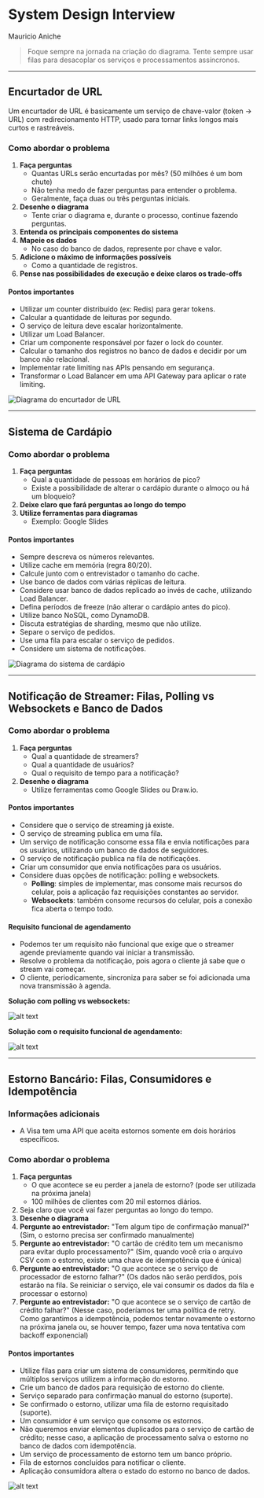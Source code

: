 # System Design Interview

Mauricio Aniche

> Foque sempre na jornada na criação do diagrama.
> Tente sempre usar filas para desacoplar os serviços e processamentos assíncronos.

---

## Encurtador de URL

Um encurtador de URL é basicamente um serviço de chave-valor (token → URL) com redirecionamento HTTP, usado para tornar links longos mais curtos e rastreáveis.

### Como abordar o problema

1. **Faça perguntas**
   - Quantas URLs serão encurtadas por mês? (50 milhões é um bom chute)
   - Não tenha medo de fazer perguntas para entender o problema.
   - Geralmente, faça duas ou três perguntas iniciais.
2. **Desenhe o diagrama**
   - Tente criar o diagrama e, durante o processo, continue fazendo perguntas.
3. **Entenda os principais componentes do sistema**
4. **Mapeie os dados**
   - No caso do banco de dados, represente por chave e valor.
5. **Adicione o máximo de informações possíveis**
   - Como a quantidade de registros.
6. **Pense nas possibilidades de execução e deixe claros os trade-offs**

#### Pontos importantes

- Utilizar um counter distribuído (ex: Redis) para gerar tokens.
- Calcular a quantidade de leituras por segundo.
- O serviço de leitura deve escalar horizontalmente.
- Utilizar um Load Balancer.
- Criar um componente responsável por fazer o lock do counter.
- Calcular o tamanho dos registros no banco de dados e decidir por um banco não relacional.
- Implementar rate limiting nas APIs pensando em segurança.
- Transformar o Load Balancer em uma API Gateway para aplicar o rate limiting.

![Diagrama do encurtador de URL](image.png)

---

## Sistema de Cardápio

### Como abordar o problema

1. **Faça perguntas**
   - Qual a quantidade de pessoas em horários de pico?
   - Existe a possibilidade de alterar o cardápio durante o almoço ou há um bloqueio?
2. **Deixe claro que fará perguntas ao longo do tempo**
3. **Utilize ferramentas para diagramas**
   - Exemplo: Google Slides

#### Pontos importantes

- Sempre descreva os números relevantes.
- Utilize cache em memória (regra 80/20).
- Calcule junto com o entrevistador o tamanho do cache.
- Use banco de dados com várias réplicas de leitura.
- Considere usar banco de dados replicado ao invés de cache, utilizando Load Balancer.
- Defina períodos de freeze (não alterar o cardápio antes do pico).
- Utilize banco NoSQL, como DynamoDB.
- Discuta estratégias de sharding, mesmo que não utilize.
- Separe o serviço de pedidos.
- Use uma fila para escalar o serviço de pedidos.
- Considere um sistema de notificações.

![Diagrama do sistema de cardápio](image-1.png)

---

## Notificação de Streamer: Filas, Polling vs Websockets e Banco de Dados

### Como abordar o problema

1. **Faça perguntas**
   - Qual a quantidade de streamers?
   - Qual a quantidade de usuários?
   - Qual o requisito de tempo para a notificação?
2. **Desenhe o diagrama**
   - Utilize ferramentas como Google Slides ou Draw.io.

#### Pontos importantes

- Considere que o serviço de streaming já existe.
- O serviço de streaming publica em uma fila.
- Um serviço de notificação consome essa fila e envia notificações para os usuários, utilizando um banco de dados de seguidores.
- O serviço de notificação publica na fila de notificações.
- Criar um consumidor que envia notificações para os usuários.
- Considere duas opções de notificação: polling e websockets.
  - **Polling**: simples de implementar, mas consome mais recursos do celular, pois a aplicação faz requisições constantes ao servidor.
  - **Websockets**: também consome recursos do celular, pois a conexão fica aberta o tempo todo.

#### Requisito funcional de agendamento

- Podemos ter um requisito não funcional que exige que o streamer agende previamente quando vai iniciar a transmissão.
- Resolve o problema da notificação, pois agora o cliente já sabe que o stream vai começar.
- O cliente, periodicamente, sincroniza para saber se foi adicionada uma nova transmissão à agenda.

**Solução com polling vs websockets:**

![alt text](image-2.png)

**Solução com o requisito funcional de agendamento:**

![alt text](image-3.png)

---

## Estorno Bancário: Filas, Consumidores e Idempotência

### Informações adicionais

- A Visa tem uma API que aceita estornos somente em dois horários específicos.

### Como abordar o problema

1. **Faça perguntas**
   - O que acontece se eu perder a janela de estorno? (pode ser utilizada na próxima janela)
   - 100 milhões de clientes com 20 mil estornos diários.
2. Seja claro que você vai fazer perguntas ao longo do tempo.
3. **Desenhe o diagrama**
4. **Pergunte ao entrevistador:** "Tem algum tipo de confirmação manual?" (Sim, o estorno precisa ser confirmado manualmente)
5. **Pergunte ao entrevistador:** "O cartão de crédito tem um mecanismo para evitar duplo processamento?" (Sim, quando você cria o arquivo CSV com o estorno, existe uma chave de idempotência que é única)
6. **Pergunte ao entrevistador:** "O que acontece se o serviço de processador de estorno falhar?" (Os dados não serão perdidos, pois estarão na fila. Se reiniciar o serviço, ele vai consumir os dados da fila e processar o estorno)
7. **Pergunte ao entrevistador:** "O que acontece se o serviço de cartão de crédito falhar?" (Nesse caso, poderíamos ter uma política de retry. Como garantimos a idempotência, podemos tentar novamente o estorno na próxima janela ou, se houver tempo, fazer uma nova tentativa com backoff exponencial)

#### Pontos importantes

- Utilize filas para criar um sistema de consumidores, permitindo que múltiplos serviços utilizem a informação do estorno.
- Crie um banco de dados para requisição de estorno do cliente.
- Serviço separado para confirmação manual do estorno (suporte).
- Se confirmado o estorno, utilizar uma fila de estorno requisitado (suporte).
- Um consumidor é um serviço que consome os estornos.
- Não queremos enviar elementos duplicados para o serviço de cartão de crédito; nesse caso, a aplicação de processamento salva o estorno no banco de dados com idempotência.
- Um serviço de processamento de estorno tem um banco próprio.
- Fila de estornos concluídos para notificar o cliente.
- Aplicação consumidora altera o estado do estorno no banco de dados.

![alt text](image-4.png)
